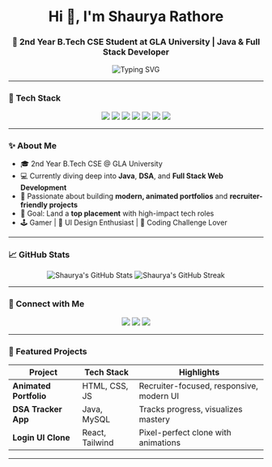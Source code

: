<h1 align="center">Hi 👋, I'm Shaurya Rathore</h1>
<h3 align="center">🚀 2nd Year B.Tech CSE Student at GLA University | Java & Full Stack Developer</h3>

<p align="center">
  <img src="https://readme-typing-svg.demolab.com?font=Fira+Code&size=22&pause=1000&color=00F7FF&center=true&vCenter=true&width=600&lines=Crafting+Extraordinary+Web+Experiences;Mastering+Java+%26+DSA;Building+Recruiter-Friendly+Projects" alt="Typing SVG" />
</p>

---

### 🧰 Tech Stack

<p align="center">
  <img src="https://img.shields.io/badge/Java-ED8B00?style=for-the-badge&logo=java&logoColor=white"/>
  <img src="https://img.shields.io/badge/JavaScript-F7DF1E?style=for-the-badge&logo=javascript&logoColor=black"/>
  <img src="https://img.shields.io/badge/React-61DAFB?style=for-the-badge&logo=react&logoColor=black"/>
  <img src="https://img.shields.io/badge/Node.js-339933?style=for-the-badge&logo=nodedotjs&logoColor=white"/>
  <img src="https://img.shields.io/badge/HTML5-E34F26?style=for-the-badge&logo=html5&logoColor=white"/>
  <img src="https://img.shields.io/badge/CSS3-1572B6?style=for-the-badge&logo=css3&logoColor=white"/>
  <img src="https://img.shields.io/badge/GitHub-181717?style=for-the-badge&logo=github&logoColor=white"/>
</p>

---

### ✨ About Me

- 🎓 2nd Year B.Tech CSE @ GLA University  
- 💻 Currently diving deep into **Java**, **DSA**, and **Full Stack Web Development**  
- 🧠 Passionate about building **modern, animated portfolios** and **recruiter-friendly projects**  
- 🎯 Goal: Land a **top placement** with high-impact tech roles  
- 🕹️ Gamer | 🎨 UI Design Enthusiast | 🧩 Coding Challenge Lover

---

### 📈 GitHub Stats

<p align="center">
  <img src="https://github-readme-stats.vercel.app/api?username=ShauryaRathore&show_icons=true&theme=radical" alt="Shaurya's GitHub Stats" />
  <img src="https://github-readme-streak-stats.herokuapp.com/?user=ShauryaRathore&theme=radical" alt="Shaurya's GitHub Streak" />
</p>

---

### 🔗 Connect with Me

<p align="center">
  <a href="https://www.linkedin.com/in/your-linkedin" target="_blank"><img src="https://img.shields.io/badge/LinkedIn-blue?style=for-the-badge&logo=linkedin&logoColor=white" /></a>
  <a href="mailto:your.email@example.com"><img src="https://img.shields.io/badge/Email-D14836?style=for-the-badge&logo=gmail&logoColor=white" /></a>
  <a href="https://your-portfolio-link.com"><img src="https://img.shields.io/badge/Portfolio-000?style=for-the-badge&logo=firefox&logoColor=white" /></a>
</p>

---

### 🧠 Featured Projects

| Project | Tech Stack | Highlights |
|--------|------------|------------|
| **Animated Portfolio** | HTML, CSS, JS | Recruiter-focused, responsive, modern UI |
| **DSA Tracker App** | Java, MySQL | Tracks progress, visualizes mastery |
| **Login UI Clone** | React, Tailwind | Pixel-perfect clone with animations |

---

